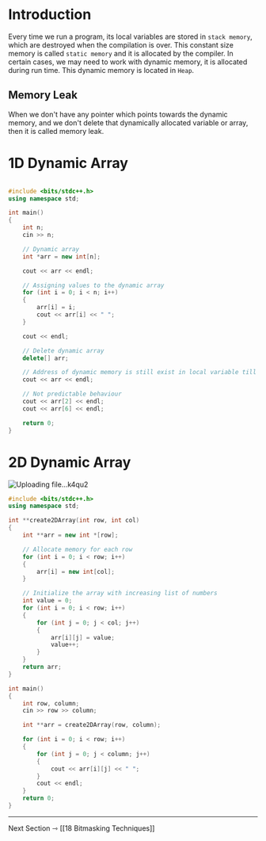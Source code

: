 # Introduction

 Every time we run a program, its local variables are stored in `stack memory`, which are destroyed when the compilation is over. This constant size memory is called `static memory` and it is allocated by the compiler. In certain cases, we may need to work with dynamic memory, it is allocated during run time.  This dynamic memory is located in `Heap`.

## Memory Leak

When we don't have any pointer which points towards the dynamic memory, and we don't delete that dynamically allocated variable or array, then it is called memory leak. 

# 1D Dynamic Array

```cpp

#include <bits/stdc++.h>
using namespace std;

int main()
{
    int n;
    cin >> n;

    // Dynamic array
    int *arr = new int[n];

    cout << arr << endl;

    // Assigning values to the dynamic array
    for (int i = 0; i < n; i++)
    {
        arr[i] = i;
        cout << arr[i] << " ";
    }

    cout << endl;

    // Delete dynamic array
    delete[] arr;

    // Address of dynamic memory is still exist in local variable till the function execution.
    cout << arr << endl;

    // Not predictable behaviour
    cout << arr[2] << endl;
    cout << arr[6] << endl;

    return 0;
}

```

# 2D Dynamic Array

![Uploading file...k4qu2]()

```cpp
#include <bits/stdc++.h>
using namespace std;

int **create2DArray(int row, int col)
{
    int **arr = new int *[row];

    // Allocate memory for each row
    for (int i = 0; i < row; i++)
    {
        arr[i] = new int[col];
    }

    // Initialize the array with increasing list of numbers
    int value = 0;
    for (int i = 0; i < row; i++)
    {
        for (int j = 0; j < col; j++)
        {
            arr[i][j] = value;
            value++;
        }
    }
    return arr;
}

int main()
{
    int row, column;
    cin >> row >> column;

    int **arr = create2DArray(row, column);

    for (int i = 0; i < row; i++)
    {
        for (int j = 0; j < column; j++)
        {
            cout << arr[i][j] << " ";
        }
        cout << endl;
    }
    return 0;
}
```


---

Next Section ⇾
[[18 Bitmasking Techniques]]